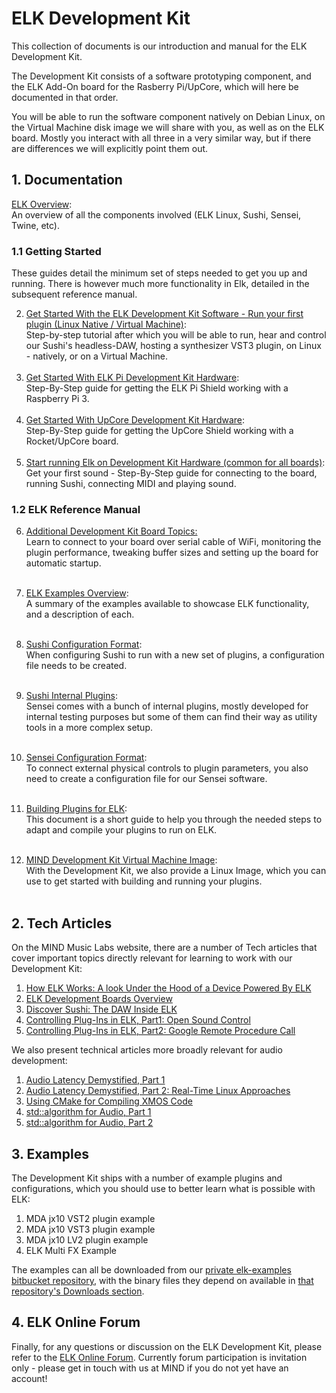 # ELK Development Kit

This collection of documents is our introduction and manual for the ELK Development Kit.

The Development Kit consists of a software prototyping component, and the ELK Add-On board for the Rasberry Pi/UpCore, which will here be documented in that order.

You will be able to run the software component natively on Debian Linux, on the Virtual Machine disk image we will share with you, as well as on the ELK board. Mostly you interact with all three in a very similar way, but if there are differences we will explicitly point them out.

## 1. Documentation

[ELK Overview](documents/elk_overview.md):  
An overview of all the components involved (ELK Linux, Sushi, Sensei, Twine, etc).  

### 1.1 Getting Started

These guides detail the minimum set of steps needed to get you up and running. There is however much more functionality in Elk, detailed in the subsequent reference manual.

2. [Get Started With the ELK Development Kit Software - Run your first plugin (Linux Native / Virtual Machine)](documents/getting_started_with_development_kit_software.md):  
     Step-by-step tutorial after which you will be able to run, hear and control our Sushi's headless-DAW, hosting a synthesizer VST3 plugin, on Linux - natively, or on a Virtual Machine.  
	​  
3. [Get Started With ELK Pi Development Kit Hardware](documents/getting_started_with_development_kit_elk_pi_hardware.md):  
    Step-By-Step guide for getting the ELK Pi Shield working with a Raspberry Pi 3.  
	​  
4. [Get Started With UpCore Development Kit Hardware](documents/getting_started_with_development_kit_upcore_hardware.md):  
    Step-By-Step guide for getting the UpCore Shield working with a Rocket/UpCore board.  
	​  
5. [Start running Elk on Development Kit Hardware (common for all boards)](documents/get_first_sound_from_devkit_board.md):  
    Get your first sound - Step-By-Step guide for connecting to the board, running Sushi, connecting MIDI and playing sound.   

### 1.2 ELK Reference Manual

6. [Additional Development Kit Board Topics:](documents/devkit_further_topics.md)  
    Learn to connect to your board over serial cable of WiFi, monitoring the plugin performance, tweaking buffer sizes and setting up the board for automatic startup.  
	​  
	
2. [ELK Examples Overview](documents/elk_examples_overview.md):  
    A summary of the examples available to showcase ELK functionality, and a description of each.  
    ​  

3. [Sushi Configuration Format](documents/sushi_configuration_format.md):  
    When configuring Sushi to run with a new set of plugins, a configuration file needs to be created.  
    ​  

4. [Sushi Internal Plugins](documents/sushi_internal_plugins.md):  
    Sensei comes with a bunch of internal plugins, mostly developed for internal testing purposes but some of them can find their way as utility tools in a more complex setup.  
    ​  

5. [Sensei Configuration Format](documents/sensei_configuration_format.md):  
    To connect external physical controls to plugin parameters, you also need to create a configuration file for our Sensei software.  
    ​  

6. [Building Plugins for ELK](documents/building_plugins_for_elk.md):  
     This document is a short guide to help you through the needed steps to adapt and compile your plugins to run on ELK.  
     ​  

7. [MIND Development Kit Virtual Machine Image](documents/mind_devkit_image.md):  
     With the Development Kit, we also provide a Linux Image, which you can use to get started with building and running your plugins.  
     ​

## 2. Tech Articles

On the MIND Music Labs website, there are a number of Tech articles that cover important topics directly relevant for learning to work with our Development Kit:

1. [How ELK Works: A look Under the Hood of a Device Powered By ELK](https://www.mindmusiclabs.com/a-look-under-the-hood-of-a-device-powered-by-elk/)
2. [ELK Development Boards Overview](https://www.mindmusiclabs.com/development-board-overview/)
3. [Discover Sushi: The DAW Inside ELK](https://www.mindmusiclabs.com/daw-like-sushi/)
4. [Controlling Plug-Ins in ELK, Part1: Open Sound Control](https://www.mindmusiclabs.com/controlling-plug-ins-in-elk-part-1-open-sound-control/)
5. [Controlling Plug-Ins in ELK, Part2: Google Remote Procedure Call](https://www.mindmusiclabs.com/controlling-plug-ins-in-elk-part-2-google-remote-procedure-call-grpc/)

We also present technical articles more broadly relevant for audio development:

1. [Audio Latency Demystified, Part 1](https://www.mindmusiclabs.com/audio-latency-demystified-part-1/)
2. [Audio Latency Demystified, Part 2: Real-Time Linux Approaches](https://www.mindmusiclabs.com/audio-latency-demystified-part-2-4-real-time-linux-approaches/)
3. [Using CMake for Compiling XMOS Code](https://www.mindmusiclabs.com/using-cmake-for-compiling-xmos-code/)
4. [std::algorithm for Audio, Part 1](https://www.mindmusiclabs.com/stdalgorithm-for-audio/)
5. [std::algorithm for Audio, Part 2](https://www.mindmusiclabs.com/stdalgorithm-for-audio-part-ii/)

## 3. Examples

The Development Kit ships with a number of example plugins and configurations, which you should use to better learn what is possible with ELK:

1. MDA jx10 VST2 plugin example
2. MDA jx10 VST3 plugin example
3. MDA jx10 LV2 plugin example
4. ELK Multi FX Example

The examples can all be downloaded from our [private elk-examples bitbucket repository](https://bitbucket.org/mindswteam/elk-examples/src/master/), with the binary files they depend on available in [that repository's Downloads section](https://bitbucket.org/mindswteam/elk-examples/downloads/).

## 4. ELK Online Forum

Finally, for any questions or discussion on the ELK Development Kit, please refer to the [ELK Online Forum](https://forum.elkmusicos.com). Currently forum participation is invitation only - please get in touch with us at MIND if you do not yet have an account!